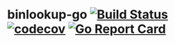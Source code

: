 # binlookup-go [![Build Status](https://travis-ci.org/illenial/binlookup-go.svg?branch=master)](https://travis-ci.org/illenial/binlookup-go) [![codecov](https://codecov.io/gh/illenial/binlookup-go/branch/master/graph/badge.svg)](https://codecov.io/gh/illenial/binlookup-go) [![Go Report Card](https://goreportcard.com/badge/github.com/illenial/binlookup-go)](https://goreportcard.com/report/github.com/illenial/binlookup-go)
